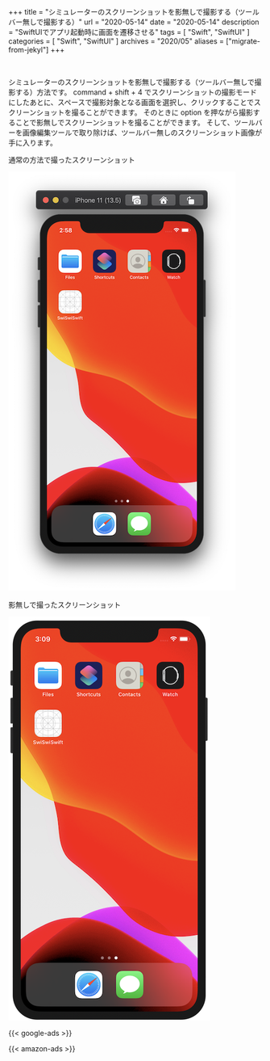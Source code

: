 +++
title =  "シミュレーターのスクリーンショットを影無しで撮影する（ツールバー無しで撮影する）"
url = "2020-05-14"
date = "2020-05-14"
description = "SwiftUIでアプリ起動時に画面を遷移させる"
tags = [
    "Swift",
    "SwiftUI"
]
categories = [
    "Swift",
    "SwiftUI"
]
archives = "2020/05"
aliases = ["migrate-from-jekyl"]
+++

<br>

シミュレーターのスクリーンショットを影無しで撮影する（ツールバー無しで撮影する）方法です。
command + shift + 4 でスクリーンショットの撮影モードにしたあとに、スペースで撮影対象となる画面を選択し、クリックすることでスクリーンショットを撮ることができます。
そのときに option を押ながら撮影することで影無しでスクリーンショットを撮ることができます。
そして、ツールバーを画像編集ツールで取り除けば、ツールバー無しのスクリーンショット画像が手に入ります。

通常の方法で撮ったスクリーンショット

![ScreenShot](1.png)

影無しで撮ったスクリーンショット

![ScreenShot](2.png)


<!-- Google Ads -->
{{< google-ads >}}

<!-- Amazon Ads -->
{{< amazon-ads >}}
